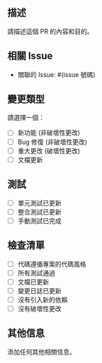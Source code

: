 ## 描述
請描述這個 PR 的內容和目的。

## 相關 Issue
- 關聯的 Issue: #(issue 號碼)

## 變更類型
請選擇一個：
- [ ] 新功能 (非破壞性更改)
- [ ] Bug 修復 (非破壞性更改)
- [ ] 重大更改 (破壞性更改)
- [ ] 文檔更新

## 測試
- [ ] 單元測試已更新
- [ ] 整合測試已更新
- [ ] 手動測試已完成

## 檢查清單
- [ ] 代碼遵循專案的代碼風格
- [ ] 所有測試通過
- [ ] 文檔已更新
- [ ] 變更日誌已更新
- [ ] 沒有引入新的依賴
- [ ] 沒有破壞性更改

## 其他信息
添加任何其他相關信息。 